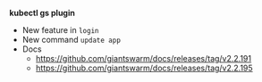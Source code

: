 **kubectl gs plugin**

* New feature in `login`
* New command `update app`
* Docs
    * https://github.com/giantswarm/docs/releases/tag/v2.2.191
    * https://github.com/giantswarm/docs/releases/tag/v2.2.195
 
